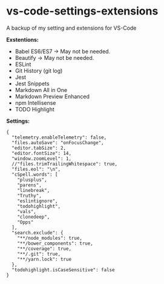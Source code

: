 # vs-code-settings-extensions
A backup of my setting and extensions for VS-Code

**Exstentions:**
* Babel ES6/ES7 -> May not be needed.
* Beautify -> May not be needed.
* ESLint
* Git History (git log)
* Jest
* Jest Snippets
* Markdown All in One
* Markdown Preview Enhanced
* npm Intellisense
* TODO Highlight

**Settings:**
```
{
  "telemetry.enableTelemetry": false,
  "files.autoSave": "onFocusChange",
  "editor.tabSize": 2,
  "editor.fontSize": 14,
  "window.zoomLevel": 1,
  //"files.trimTrailingWhitespace": true,
  "files.eol": "\n",
  "cSpell.words": [
    "plusplus",
    "parens",
    "linebreak",
    "Truthy",
    "eslintignore",
    "todohighlight",
    "vals",
    "clonedeep",
    "Opps"
  ],
  "search.exclude": {
    "**/node_modules": true,
    "**/bower_components": true,
    "**/coverage": true,
    "**/.git": true,
    "**/yarn.lock": true
  },
  "todohighlight.isCaseSensitive": false
}

```

